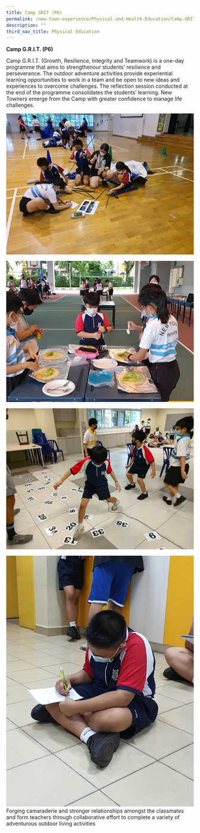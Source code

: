 ```yaml
---
title: Camp GRIT (P6)
permalink: /new-town-experience/Physical-and-Health-Education/Camp-GRIT/
description: ""
third_nav_title: Physical Education
---
```

**Camp G.R.I.T. (P6)**

Camp G.R.I.T. (Growth, Resilience, Integrity and Teamwork) is a one-day programme that  aims to strengthenour students’ resilience and perseverance. The outdoor adventure activities provide experiential learning opportunities to work in a team and be open to new ideas and experiences to overcome challenges. The reflection session conducted at the end of the programme consolidates the students’ learning.   New Towners emerge from the Camp with greater confidence to manage life challenges. 

![](/images/PE/P6%20Camp%20Grit/Picture24.jpg)

![](/images/PE/P6%20Camp%20Grit/Picture25.jpg)

![](/images/PE/P6%20Camp%20Grit/Picture26.jpg)

![](/images/PE/P6%20Camp%20Grit/Picture27.jpg)
Forging camaraderie and stronger relationships amongst the classmates and form teachers through collaborative effort to complete a variety of adventurous outdoor living activities 


